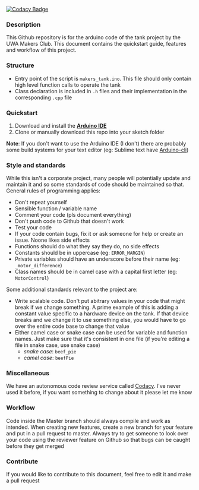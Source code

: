 [![Codacy Badge](https://api.codacy.com/project/badge/Grade/888b8d4704284ee4ae868ba1b815644a)](https://www.codacy.com/app/Haizzz/UWA-Makers-Tank-Project?utm_source=github.com&amp;utm_medium=referral&amp;utm_content=UWA-Makers-Club/UWA-Makers-Tank-Project&amp;utm_campaign=Badge_Grade) 

### Description

This Github repository is for the arduino code of the tank project by the UWA Makers Club. This document contains the quickstart guide, features and workflow of this project.

### Structure

-   Entry point of the script is `makers_tank.ino`. This file should only contain high level function calls to operate the tank
-   Class declaration is included in `.h` files and their implementation in the corresponding `.cpp` file 

### Quickstart

1.  Download and install the [**Arduino IDE** ](https://www.arduino.cc/en/Main/Software) 
2.  Clone or manually download this repo into your sketch folder

**Note**: If you don't want to use the Arduino IDE (I don't) there are probably some build systems for your text editor (eg: Sublime text have [Arduino-cli](https://packagecontrol.io/packages/arduino-cli))

### Style and standards

While this isn't a corporate project, many people will potentially update and maintain it and so some standards of code should be maintained so that. General rules of programming applies:

-   Don't repeat yourself
-   Sensible function / variable name
-   Comment your code (pls document everything)
-   Don't push code to Github that doesn't work
-   Test your code
-   If your code contain bugs, fix it or ask someone for help or create an issue. Noone likes side effects
-   Functions should do what they say they do, no side effects
-   Constants should be in uppercase (eg: `ERROR_MARGIN`)
-   Private variables should have an underscore before their name (eg: `_motor_difference`)
-   Class names should be in camel case with a capital first letter (eg: `MotorControl`)

Some additional standards relevant to the project are:

*   Write scalable code. Don't put abitrary values in your code that might break if we change something. A prime example of this is adding a constant value specific to a hardware device on the tank. If that device breaks and we change it to use something else, you would have to go over the entire code base to change that value
*   Either camel case or snake case can be used for variable and function names. Just make sure that it's consistent in one file (if you're editing a file in snake case, use snake case)
    *   _snake case_: `beef_pie`
    *   _camel case_: `beefPie`

### Miscellaneous

We have an autonomous code review service called [Codacy](https://www.codacy.com/). I've never used it before, if you want something to change about it please let me know

### Workflow

Code inside the Master branch should always compile and work as intended. When creating new features, create a new branch for your feature and put in a pull request to master. Always try to get someone to look over your code using the reviewer feature on Github so that bugs can be caught before they get merged

### Contribute

If you would like to contribute to this document, feel free to edit it and make a pull request